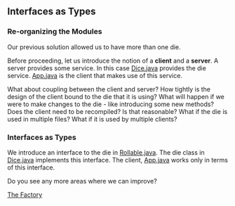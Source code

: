 ## Interfaces as Types

### Re-organizing the Modules
Our previous solution allowed us to have more than one die.

Before proceeding, let us introduce the notion of a **client** and a **server**. A server provides some service. In this case [Dice.java](src/main/java/Dice.java) provides the die service.
[App.java](src/main/java/App.java) is the client that makes use of this service.

What about coupling between the client and server?
How tightly is the design of the client bound to the die that it is using? What will happen if we were to make changes to the die - like introducing some new methods? Does the client need to be recompiled? Is that reasonable? What if the die is used in multiple files? What if it is used by multiple clients?

### Interfaces as Types
We introduce an interface to the die in [Rollable.java](src/main/java/Rollable.java).
The die class in [Dice.java](src/main/java/Dice.java) implements this interface.
The client, [App.java](src/main/java/App.java) works only in terms of this interface.

Do you see any more areas where we can improve?

[The Factory](../4/Readme.md)